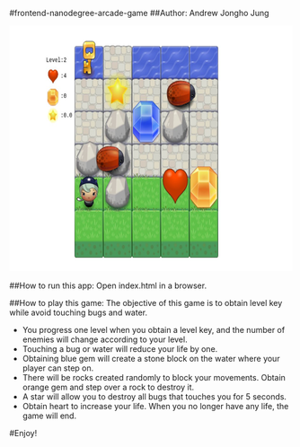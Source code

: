 #frontend-nanodegree-arcade-game
##Author: Andrew Jongho Jung

<img src="./images/screenshot.jpg" alt="Screenshot preview" width="688" height="438">

##How to run this app:
Open index.html in a browser.

##How to play this game: 
The objective of this game is to obtain level key while avoid touching bugs and water.

- You progress one level when you obtain a level key, and the number of enemies will change
according to your level.
- Touching a bug or water will reduce your life by one. 
- Obtaining blue gem will create a stone block on the water where your player can step on.
- There will be rocks created randomly to block your movements. Obtain orange gem and step over
a rock to destroy it.
- A star will allow you to destroy all bugs that touches you for 5 seconds. 
- Obtain heart to increase your life. When you no longer have any life, the game will end.

#Enjoy!
